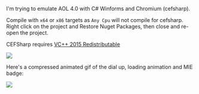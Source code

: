 I'm trying to emulate AOL 4.0 with C# Winforms and Chromium (cefsharp).

Compile with `x64` or `x86` targets as `Any Cpu` will not compile for cefsharp. Right click on the project and Restore Nuget Packages, then close and re-open the project.

CEFSharp requires [VC++ 2015 Redistributable](https://www.microsoft.com/en-us/download/details.aspx?id=52685)

![](https://media.discordapp.net/attachments/376865174570926090/504482148716249128/Capture.PNG)

Here's a compressed animated gif of the dial up, loading animation and MIE badge:

![](https://media.discordapp.net/attachments/376865174570926090/505471134163009536/aol_loading_image.gif?width=969&height=606)
